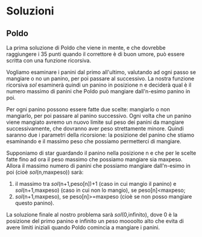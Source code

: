 # Soluzioni 

## Poldo

La prima soluzione di Poldo che viene in mente, e che dovrebbe raggiungere i 35 punti quando il correttore è di buon umore, può essere scritta con una funzione ricorsiva. 

Vogliamo esaminare i panini dal primo all'ultimo, valutando ad ogni passo se mangiare o no un panino, per poi passare al successivo. La nostra funzione ricorsiva *sol* esaminerà quindi un panino in posizione n e deciderà qual è il numero massimo di panini che Poldo può mangiare dall'n-esimo panino in poi. 

Per ogni panino possono essere fatte due scelte: mangiarlo o non mangiarlo, per poi passare al panino successivo. Ogni volta che un panino viene mangiato avremo un nuovo limite sul peso dei panini da mangiare successivamente, che dovranno aver peso strettamente minore. Quindi saranno due i parametri della ricorsione: la posizione del panino che stiamo esaminando e il massimo peso che possiamo permetterci di mangiare.

Supponiamo di star guardando il panino nella posizione n e che per le scelte fatte fino ad ora il peso massimo che possiamo mangiare sia maxpeso. Allora il massimo numero di panini che possiamo mangiare dall'n-esimo in poi (cioè  *sol*(n,maxpeso)) sarà:

1) il massimo tra *sol*(n+1,peso[n])+1 (caso in cui mangio il panino) e *sol*(n+1,maxpeso) (caso in cui non lo mangio), se peso[n]<maxpeso;
2) *sol*(n+1,maxpeso), se peso[n]>=maxpeso (cioè se non posso mangiare questo panino).

La soluzione finale al nostro problema sarà *sol*(0,infinito), dove 0 è la posizione del primo panino e infinito un peso moooolto alto che evita di avere limiti iniziali quando Poldo comincia a mangiare i panini.
